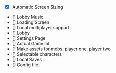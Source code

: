 - [x] Automatic Screen Sizing
- [] Lobby Music
- [] Loading Screen
- [] Local multiplayer support
- [] Lobby
- [] Settings Page
- [] Actual Game lol
- [] Make assets for mobs, player one, player two
- [] Selectable characters
- [] Local Saves
- [] Config file
